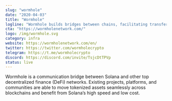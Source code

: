 ```yaml
---
slug: "wormhole"
date: "2020-04-03"
title: "Wormhole"
logline: "Wormhole builds bridges between chains, facilitating transfers of any kind of information from one chain to another."
cta: "https://wormholenetwork.com/"
logo: /img/wormhole.svg
category: infra
website: https://wormholenetwork.com/en/
twitter: https://twitter.com/wormholecrypto
telegram: https://t.me/wormholecrypto
discord: https://discord.com/invite/TsjcDtTPVp
status: live
---
```


Wormhole is a communication bridge between Solana and other top decentralized finance (DeFi) networks. Existing projects, platforms, and communities are able to move tokenized assets seamlessly across blockchains and benefit from Solana’s high speed and low cost.
